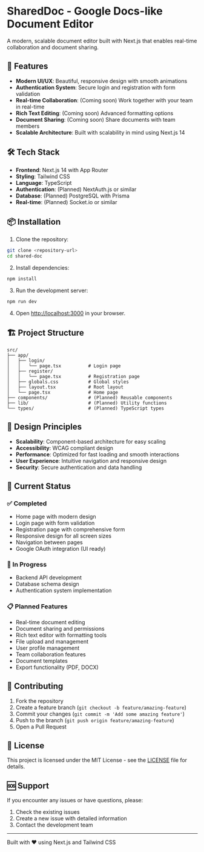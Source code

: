 # SharedDoc - Google Docs-like Document Editor

A modern, scalable document editor built with Next.js that enables real-time collaboration and document sharing.

## 🚀 Features

- **Modern UI/UX**: Beautiful, responsive design with smooth animations
- **Authentication System**: Secure login and registration with form validation
- **Real-time Collaboration**: (Coming soon) Work together with your team in real-time
- **Rich Text Editing**: (Coming soon) Advanced formatting options
- **Document Sharing**: (Coming soon) Share documents with team members
- **Scalable Architecture**: Built with scalability in mind using Next.js 14

## 🛠️ Tech Stack

- **Frontend**: Next.js 14 with App Router
- **Styling**: Tailwind CSS
- **Language**: TypeScript
- **Authentication**: (Planned) NextAuth.js or similar
- **Database**: (Planned) PostgreSQL with Prisma
- **Real-time**: (Planned) Socket.io or similar

## 📦 Installation

1. Clone the repository:
```bash
git clone <repository-url>
cd shared-doc
```

2. Install dependencies:
```bash
npm install
```

3. Run the development server:
```bash
npm run dev
```

4. Open [http://localhost:3000](http://localhost:3000) in your browser.

## 🏗️ Project Structure

```
src/
├── app/
│   ├── login/
│   │   └── page.tsx          # Login page
│   ├── register/
│   │   └── page.tsx          # Registration page
│   ├── globals.css           # Global styles
│   ├── layout.tsx            # Root layout
│   └── page.tsx              # Home page
├── components/               # (Planned) Reusable components
├── lib/                      # (Planned) Utility functions
└── types/                    # (Planned) TypeScript types
```

## 🎨 Design Principles

- **Scalability**: Component-based architecture for easy scaling
- **Accessibility**: WCAG compliant design
- **Performance**: Optimized for fast loading and smooth interactions
- **User Experience**: Intuitive navigation and responsive design
- **Security**: Secure authentication and data handling

## 🚧 Current Status

### ✅ Completed
- Home page with modern design
- Login page with form validation
- Registration page with comprehensive form
- Responsive design for all screen sizes
- Navigation between pages
- Google OAuth integration (UI ready)

### 🔄 In Progress
- Backend API development
- Database schema design
- Authentication system implementation

### 📋 Planned Features
- Real-time document editing
- Document sharing and permissions
- Rich text editor with formatting tools
- File upload and management
- User profile management
- Team collaboration features
- Document templates
- Export functionality (PDF, DOCX)

## 🤝 Contributing

1. Fork the repository
2. Create a feature branch (`git checkout -b feature/amazing-feature`)
3. Commit your changes (`git commit -m 'Add some amazing feature'`)
4. Push to the branch (`git push origin feature/amazing-feature`)
5. Open a Pull Request

## 📄 License

This project is licensed under the MIT License - see the [LICENSE](LICENSE) file for details.

## 🆘 Support

If you encounter any issues or have questions, please:
1. Check the existing issues
2. Create a new issue with detailed information
3. Contact the development team

---

Built with ❤️ using Next.js and Tailwind CSS
